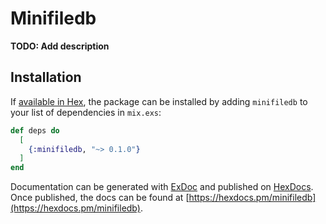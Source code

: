 # Minifiledb

**TODO: Add description**

## Installation

If [available in Hex](https://hex.pm/docs/publish), the package can be installed
by adding `minifiledb` to your list of dependencies in `mix.exs`:

```elixir
def deps do
  [
    {:minifiledb, "~> 0.1.0"}
  ]
end
```

Documentation can be generated with [ExDoc](https://github.com/elixir-lang/ex_doc)
and published on [HexDocs](https://hexdocs.pm). Once published, the docs can
be found at [https://hexdocs.pm/minifiledb](https://hexdocs.pm/minifiledb).

